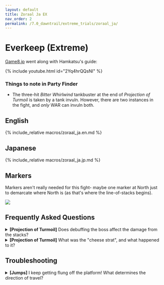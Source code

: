 ```yaml
---
layout: default
title: Zoraal Ja EX
nav_order: 2
permalink: /7.0_dawntrail/extreme_trials/zoraal_ja/
---
```


# Everkeep (Extreme)

[Game8.jp](https://game8.jp/ff14/622454) went along with Hamkatsu's guide:

{% include youtube.html id="2Yq4hrQQsNI" %}

### Things to note in Party Finder

- The three-hit *Bitter Whirlwind* tankbuster at the end of *Projection of 
  Turmoil* is taken by a tank invuln. However, there are two instances in the 
  fight, and *only* WAR can invuln both.

## English

{% include_relative macros/zoraal_ja.en.md %}

## Japanese

{% include_relative macros/zoraal_ja.jp.md %}

## Markers

Markers aren't really needed for this fight- maybe one marker at North just to
demarcate where North is (as that's where the line-of-stacks begins).

![]({{site.baseurl}}/images/7.0_dawntrail/zoraal_ja/markers.jpg)

## Frequently Asked Questions

<details markdown=block>
<summary>
  <b>[Projection of Turmoil]</b> Does debuffing the boss affect the damage from
  the stacks?
</summary>
<table>
  <tr>
    <td>
      <p>Yes, the damage source is still Zoraal Ja, so debuffs like <em>Addle,
      Dismantle, Feint, and Reprisal</em> will lower the stack damage.</p>
    </td>
  </tr>
</table>
</details>

<details markdown=block>
<summary>
  <b>[Projection of Turmoil]</b> What was the "cheese strat", and what happened to it?
</summary>
<table>
  <tr>
    <td>
      <p>On release, the debuffs that players got during <em>Projection of 
      Turmoil</em> would simply disappear if the timer expired without being
      triggered.</p>
      <p>This might seem okay because the "line-of-stacks" sweeps over the 
      arena, however, because the "death wall" in this instance is just a DoT,
      players discovered you could just step out <em>into</em> the death wall,
      avoiding the "line-of-stacks" altogether, and the debuffs would disappear
      without triggering anything.</p>
      <p>This was identified as an issue, and <a href="https://na.finalfantasyxiv.com/lodestone/news/detail/6495aeb93d82245a8d7fe5aaee9e0d9f1121db0b">
      hotfixed about a week</a> after early access.</p>
      <p>Now, the stack triggers when the debuff's timer expires, invalidating 
      this method.</p>
      {% include youtube.html id="DFkauys7bWE" %}
    </td>
  </tr>
</table>
</details>

## Troubleshooting

<details markdown=block>
<summary>
  <b>[Jumps]</b> I keep getting flung off the platform! What determines the direction of travel?
</summary>
<table>
  <tr>
    <td>
      <p>There are two sets of jumps in the encounter:</p>
      <ol>
        <li>The paired jumps (with the white circles).
          <ul>
            <li>If the circles are centered on you, you just get thrown up and 
            down.</li>
            <li>If they are <em>not</em> centered on you, then you get thrown 
            from where <em>your partner</em> (whom the circle is centered on), 
            is standing.</li>
          </ul>
        </li>
        <li>The green tornado on the ground.
          <ul>
            <li>You get thrown from the center of the tornado.</li>
          </ul>
        </li>
      </ol>
    </td>
    <td style="text-align:center">
      <img src="{{site.baseurl}}/images/7.0_dawntrail/zoraal_ja/jump_faq_1.jpg">
      <img src="{{site.baseurl}}/images/7.0_dawntrail/zoraal_ja/jump_faq_2.jpg">
    </td>
  </tr>
</table>
</details>

<script data-goatcounter="https://tuufless.goatcounter.com/count"
        async src="//gc.zgo.at/count.js"></script>
